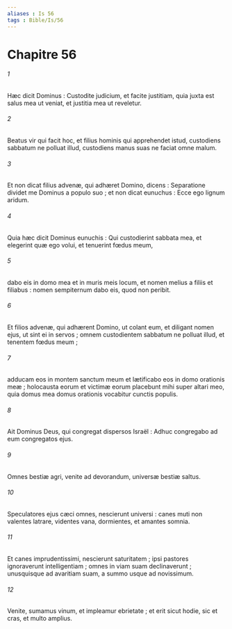 ```yaml
---
aliases : Is 56
tags : Bible/Is/56
---
```


# Chapitre 56

###### 1
Hæc dicit Dominus : Custodite judicium, et facite justitiam, quia juxta est salus mea ut veniat, et justitia mea ut reveletur.
###### 2
Beatus vir qui facit hoc, et filius hominis qui apprehendet istud, custodiens sabbatum ne polluat illud, custodiens manus suas ne faciat omne malum.
###### 3
Et non dicat filius advenæ, qui adhæret Domino, dicens : Separatione dividet me Dominus a populo suo ; et non dicat eunuchus : Ecce ego lignum aridum.
###### 4
Quia hæc dicit Dominus eunuchis : Qui custodierint sabbata mea, et elegerint quæ ego volui, et tenuerint fœdus meum,
###### 5
dabo eis in domo mea et in muris meis locum, et nomen melius a filiis et filiabus : nomen sempiternum dabo eis, quod non peribit.
###### 6
Et filios advenæ, qui adhærent Domino, ut colant eum, et diligant nomen ejus, ut sint ei in servos ; omnem custodientem sabbatum ne polluat illud, et tenentem fœdus meum ;
###### 7
adducam eos in montem sanctum meum et lætificabo eos in domo orationis meæ ; holocausta eorum et victimæ eorum placebunt mihi super altari meo, quia domus mea domus orationis vocabitur cunctis populis.
###### 8
Ait Dominus Deus, qui congregat dispersos Israël : Adhuc congregabo ad eum congregatos ejus.
###### 9
Omnes bestiæ agri, venite ad devorandum, universæ bestiæ saltus.
###### 10
Speculatores ejus cæci omnes, nescierunt universi : canes muti non valentes latrare, videntes vana, dormientes, et amantes somnia.
###### 11
Et canes imprudentissimi, nescierunt saturitatem ; ipsi pastores ignoraverunt intelligentiam ; omnes in viam suam declinaverunt ; unusquisque ad avaritiam suam, a summo usque ad novissimum.
###### 12
Venite, sumamus vinum, et impleamur ebrietate ; et erit sicut hodie, sic et cras, et multo amplius.

